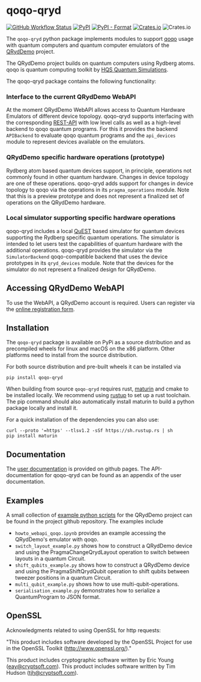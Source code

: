 # qoqo-qryd

[![GitHub Workflow Status](https://github.com/HQSquantumsimulations/qoqo_qryd/workflows/ci_tests_main/badge.svg)](https://github.com/HQSquantumsimulations/qoqo-qryd/actions)
[![PyPI](https://img.shields.io/pypi/v/qoqo-qryd)](https://pypi.org/project/qoqo-qryd/)
[![PyPI - Format](https://img.shields.io/pypi/format/qoqo-qryd)](https://pypi.org/project/qoqo-qryd/)
[![Crates.io](https://img.shields.io/crates/v/qoqo-qryd)](https://crates.io/crates/qoqo-qryd)
![Crates.io](https://img.shields.io/crates/l/qoqo-qryd)

The `qoqo-qryd` python package implements modules to support [qoqo](https://github.com/HQSquantumsimulations/qoqo) usage with quantum computers and quantum computer emulators of the [QRydDemo](https://thequantumlaend.de/qryddemo/) project.

The QRydDemo project builds on quantum computers using Rydberg atoms.
qoqo is quantum computing toolkit by [HQS Quantum Simulations](https://quantumsimulations.de).

The qoqo-qryd package contains the following functionality:

### Interface to the current QRydDemo WebAPI

At the moment QRydDemo WebAPI allows access to Quantum Hardware Emulators of different device topology. qoqo-qryd supports interfacing with the corresponding [REST-API](https://api.qryddemo.itp3.uni-stuttgart.de/docs) with low level calls as well as a high-level backend to qoqo quantum programs. For this it provides the backend `APIBackend` to evaluate qoqo quantum programs and the `api_devices` module to represent devices available on the emulators.

### QRydDemo specific hardware operations (prototype)

Rydberg atom based quantum devices support, in principle, operations not commonly found in other quantum hardware. Changes in device topology are one of these operations. qoqo-qryd adds support for changes in device topology to qoqo via the operations in its `pragma_operations` module.
Note that this is a preview prototype and does not represent a finalized set of operations on the QRydDemo hardware.

### Local simulator supporting specific hardware operations

qoqo-qryd includes a local [QuEST](https://github.com/QuEST-Kit/QuEST) based simulator for quantum devices supporting the Rydberg specific quantum operations. The simulator is intended to let users test the capabilities of quantum hardware with the additional operations.
qoqo-qryd provides the simulator via the `SimulatorBackend` qoqo-compatible backend that uses the device prototypes in its `qryd_devices` module.
Note that the devices for the simulator do not represent a finalized design for QRydDemo.

## Accessing QRydDemo WebAPI

To use the WebAPI, a QRydDemo account is required. Users can register via the [online registration form](https://thequantumlaend.de/get-access/).

## Installation

The `qoqo-qryd` package is available on PyPi as a source distribution and as precompiled wheels for linux and macOS on the x86 platform. Other platforms need to install from the source distribution.

For both source distribution and pre-built wheels it can be installed via

```shell
pip install qoqo-qryd
```

When building from source `qoqo-qryd` requires rust, [maturin](https://github.com/PyO3/maturin) and cmake to be installed locally. We recommend using [rustup](https://rustup.rs) to set up a rust toolchain. The pip command should also automatically install maturin to build a python package locally and install it.

For a quick installation of the dependencies you can also use:

```shell
curl --proto '=https' --tlsv1.2 -sSf https://sh.rustup.rs | sh
pip install maturin
```

## Documentation

The [user documentation](https://hqsquantumsimulations.github.io/qoqo_qryd/) is provided on github pages.
The API-documentation for qoqo-qryd can be found as an appendix of the user documentation.

## Examples

A small collection of [example python scripts](https://github.com/HQSquantumsimulations/qoqo_qryd/tree/main/qoqo-qryd/examples) for the QRydDemo project can be found in the project github repository. The examples include

* `howto_webapi_qoqo.ipynb` provides an example accessing the QRydDemo's emulator with qoqo.
* `switch_layout_example.py` shows how to construct a QRydDemo device and using the PragmaChangeQrydLayout operation to switch between layouts in a quantum Circuit.
* `shift_qubits_example.py` shows how to construct a QRydDemo device and using the PragmaShiftQrydQubit operation to shift qubits between tweezer positions in a quantum Circuit.
* `multi_qubit_example.py` shows how to use multi-qubit-operations.
* `serialisation_example.py` demonstrates how to serialize a QuantumProgram to JSON format.

## OpenSSL

Acknowledgments related to using OpenSSL for http requests:

"This product includes software developed by the OpenSSL Project
for use in the OpenSSL Toolkit (http://www.openssl.org/)."

This product includes cryptographic software written by Eric Young
(eay@cryptsoft.com).  This product includes software written by Tim
Hudson (tjh@cryptsoft.com).
